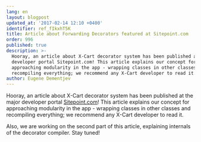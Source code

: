 ```yaml
---
lang: en
layout: blogpost
updated_at: '2017-02-14 12:10 +0400'
identifier: ref_fIkxhT5K
title: Article about Forwarding Decorators featured at Sitepoint.com
order: 996
published: true
description: >-
  Hooray, an article about X-Cart decorator system has been published at major
  developer portal Sitepoint.com! This article explains our concept for
  approaching modularity in the app - wrapping classes in other classes and
  recompiling everything; we recommend any X-Cart developer to read it.
author: Eugene Dementjev
---
```


Hooray, an article about X-Cart decorator system has been published at the major developer portal [Sitepoint.com](https://www.sitepoint.com/achieving-modular-architecture-with-forwarding-decorators/ "Article about Forwarding Decorators featured at Sitepoint.com")! This article explains our concept for approaching modularity in the app - wrapping classes in other classes and recompiling everything; we recommend any X-Cart developer to read it.

Also, we are working on the second part of this article, explaining internals of the decorator compiler. Stay tuned!
